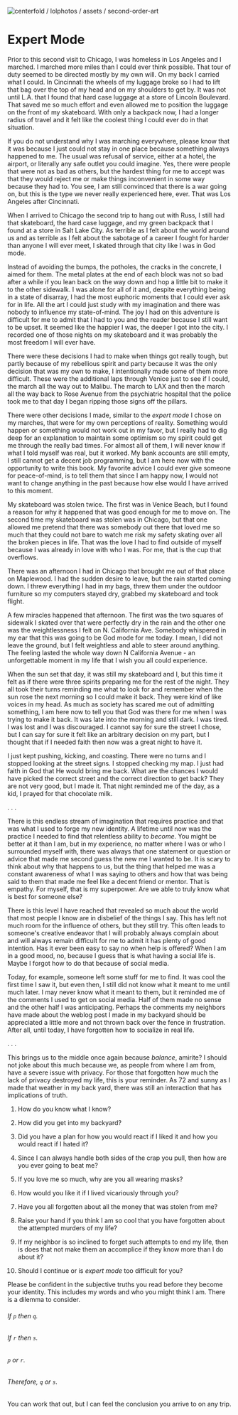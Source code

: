 ![centerfold / lolphotos / assets / second-order-art](/centerfold/lol-photos/assets/sketch.png)

# Expert Mode

Prior to this second visit to Chicago, I was homeless in Los Angeles and I marched. I marched more miles than I could ever think possible. That tour of duty seemed to be directed mostly by my own will. On my back I carried what I could. In Cincinnati the wheels of my luggage broke so I had to lift that bag over the top of my head and on my shoulders to get by. It was not until L.A. that I found that hard case luggage at a store of Lincoln Boulevard. That saved me so much effort and even allowed me to position the luggage on the front of my skateboard. With only a backpack now, I had a longer radius of travel and it felt like the coolest thing I could ever do in that situation.

If you do not understand why I was marching everywhere, please know that it was because I just could not stay in one place because something always happened to me. The usual was refusal of service, either at a hotel, the airport, or literally any safe outlet you could imagine. Yes, there were people that were not as bad as others, but the hardest thing for me to accept was that they would reject me or make things inconvenient in some way because they had to. You see, I am still convinced that there is a war going on, but this is the type we never really experienced here, ever. That was Los Angeles after Cincinnati.

When I arrived to Chicago the second trip to hang out with Russ, I still had that skateboard, the hard case luggage, and my green backpack that I found at a store in Salt Lake City. As terrible as I felt about the world around us and as terrible as I felt about the sabotage of a career I fought for harder than anyone I will ever meet, I skated through that city like I was in God mode.

Instead of avoiding the bumps, the potholes, the cracks in the concrete, I aimed for them. The metal plates at the end of each block was not so bad after a while if you lean back on the way down and hop a little bit to make it to the other sidewalk. I was alone for all of it and, despite everything being in a state of disarray, I had the most euphoric moments that I could ever ask for in life. All the art I could just study with my imagination and there was nobody to influence my state-of-mind. The joy I had on this adventure is difficult for me to admit that I had to you and the reader because I still want to be upset. It seemed like the happier I was, the deeper I got into the city. I recorded one of those nights on my skateboard and it was probably the most freedom I will ever have.

There were these decisions I had to make when things got really tough, but partly because of my rebellious spirit and party because it was the only decision that was my own to make, I intentionally made some of them more difficult. These were the additional laps through Venice just to see if I could, the march all the way out to Malibu. The march to LAX and then the march all the way back to Rose Avenue from the psychiatric hospital that the police took me to that day I began ripping those signs off the pillars.

There were other decisions I made, similar to the _expert mode_ I chose on my marches, that were for my own perceptions of reality. Something would happen or something would not work out in my favor, but I really had to dig deep for an explanation to maintain some optimism so my spirit could get me through the really bad times. For almost all of them, I will never know if what I told myself was real, but it worked. My bank accounts are still empty, I still cannot get a decent job programming, but I am here now with the opportunity to write this book. My favorite advice I could ever give someone for peace-of-mind, is to tell them that since I am happy now, I would not want to change anything in the past because how else would I have arrived to this moment.

My skateboard was stolen twice. The first was in Venice Beach, but I found a reason for why it happened that was good enough for me to move on. The second time my skateboard was stolen was in Chicago, but that one allowed me pretend that there was somebody out there that loved me so much that they could not bare to watch me risk my safety skating over all the broken pieces in life. That was the love I had to find outside of myself because I was already in love with who I was. For me, that is the cup that overflows.

There was an afternoon I had in Chicago that brought me out of that place on Maplewood. I had the sudden desire to leave, but the rain started coming down. I threw everything I had in my bags, threw them under the outdoor furniture so my computers stayed dry, grabbed my skateboard and took flight.

A few miracles happened that afternoon. The first was the two squares of sidewalk I skated over that were perfectly dry in the rain and the other one was the weightlessness I felt on N. California Ave. Somebody whispered in my ear that this was going to be God mode for me today. I mean, I did not leave the ground, but I felt weightless and able to steer around anything. The feeling lasted the whole way down N California Avenue - an unforgettable moment in my life that I wish you all could experience.

When the sun set that day, it was still my skateboard and I, but this time it felt as if there were three spirits preparing me for the rest of the night. They all took their turns reminding me what to look for and remember when the sun rose the next morning so I could make it back. They were kind of like voices in my head. As much as society has scared me out of admitting something, I am here now to tell you that God was there for me when I was trying to make it back. It was late into the morning and still dark. I was tired. I was lost and I was discouraged. I cannot say for sure the street I chose, but I can say for sure it felt like an arbitrary decision on my part, but I thought that if I needed faith then now was a great night to have it.

I just kept pushing, kicking, and coasting. There were no turns and I stopped looking at the street signs. I stopped checking my map. I just had faith in God that He would bring me back. What are the chances I would have picked the correct street and the correct direction to get back? They are not very good, but I made it. That night reminded me of the day, as a kid, I prayed for that chocolate milk.

. . .

There is this endless stream of imagination that requires practice and that was what I used to forge my new identity. A lifetime until now was the practice I needed to find that relentless ability to _become_. You might be better at it than I am, but in my experience, no matter where I was or who I surrounded myself with, there was always that one statement or question or advice that made me second guess the new me I wanted to be. It is scary to think about why that happens to us, but the thing that helped me was a constant awareness of what I was saying to others and how that was being said to them that made me feel like a decent friend or mentor. That is empathy. For myself, that is my superpower. Are we able to truly know what is best for someone else?

There is this level I have reached that revealed so much about the world that most people I know are in disbelief of the things I say. This has left not much room for the influence of others, but they still try. This often leads to someone's creative endeavor that I will probably always complain about and will always remain difficult for me to admit it has plenty of good intention. Has it ever been easy to say no when help is offered? When I am in a good mood, no, because I guess that is what having a social life is. Maybe I forgot how to do that because of social media.

Today, for example, someone left some stuff for me to find. It was cool the first time I saw it, but even then, I still did not know what it meant to me until much later. I may never know what it meant to them, but it reminded me of the comments I used to get on social media. Half of them made no sense and the other half I was anticipating. Perhaps the comments my neighbors have made about the weblog post I made in my backyard should be appreciated a little more and not thrown back over the fence in frustration. After all, until today, I have forgotten how to socialize in real life.

. . .

This brings us to the middle once again because _balance_, amirite? I should not joke about this much because we, as people from where I am from, have a severe issue with privacy. For those that forgotten how much the lack of privacy destroyed my life, this is your reminder. As 72 and sunny as I made that weather in my back yard, there was still an interaction that has implications of truth.

1. How do you know what I know?

2. How did you get into my backyard?

3. Did you have a plan for how you would react if I liked it and how you would react if I hated it?

4. Since I can always handle both sides of the crap you pull, then how are you ever going to beat me?

5. If you love me so much, why are you all wearing masks?

6. How would you like it if I lived vicariously through you?

7. Have you all forgotten about all the money that was stolen from me?

8. Raise your hand if you think I am so cool that you have forgotten about the attempted murders of my life?

9. If my neighbor is so inclined to forget such attempts to end my life, then is does that not make them an accomplice if they know more than I do about it?

10. Should I continue or is _expert mode_ too difficult for you?

Please be confident in the subjective truths you read before they become your identity. This includes my words and who you might think I am. There is a dilemma to consider.

###### If `p` then `q`.

###### If `r` then `s`.

###### `p` or `r`.

###### Therefore, `q` or `s`.

You can work that out, but I can feel the conclusion you arrive to on any trip.
